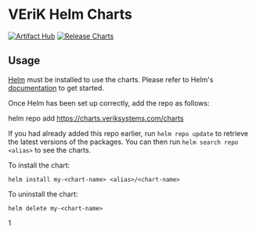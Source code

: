 # VEriK Helm Charts
[![Artifact Hub](https://img.shields.io/endpoint?url=https://artifacthub.io/badge/repository/verik-charts)](https://artifacthub.io/packages/search?repo=verik-charts)
[![Release Charts](https://github.com/veriks/charts/actions/workflows/release.yml/badge.svg)](https://github.com/veriks/charts/actions/workflows/release.yml)
## Usage

[Helm](https://helm.sh) must be installed to use the charts.  Please refer to
Helm's [documentation](https://helm.sh/docs) to get started.

Once Helm has been set up correctly, add the repo as follows:

  helm repo add <alias> https://charts.veriksystems.com/charts

If you had already added this repo earlier, run `helm repo update` to retrieve
the latest versions of the packages.  You can then run `helm search repo
<alias>` to see the charts.

To install the <chart-name> chart:

    helm install my-<chart-name> <alias>/<chart-name>

To uninstall the chart:

    helm delete my-<chart-name>
1
